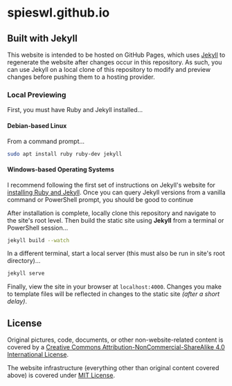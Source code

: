 # spieswl.github.io

## Built with Jekyll

This website is intended to be hosted on GitHub Pages, which uses [Jekyll](http://jekyllrb.com/docs/home/) to regenerate the website after changes occur in this repository. As such, you can use Jekyll on a local clone of this repository to modify and preview changes before pushing them to a hosting provider.

### Local Previewing

First, you must have Ruby and Jekyll installed...

#### Debian-based Linux

From a command prompt...

```bash
sudo apt install ruby ruby-dev jekyll
```

#### Windows-based Operating Systems

I recommend following the first set of instructions on Jekyll's website for [installing Ruby and Jekyll](https://jekyllrb.com/docs/installation/windows/). Once you can query Jekyll versions from a vanilla command or PowerShell prompt, you should be good to continue

After installation is complete, locally clone this repository and navigate to the site's root level. Then build the static site using __Jekyll__ from a terminal or PowerShell session...

```bash
jekyll build --watch
```

In a different terminal, start a local server (this must also be run in site's root directory)...

```bash
jekyll serve
```

Finally, view the site in your browser at `localhost:4000`. Changes you make to template files will be reflected in changes to the static site _(after a short delay)_.

## License

Original pictures, code, documents, or other non-website-related content is covered by a [Creative Commons Attribution-NonCommercial-ShareAlike 4.0 International License](http://creativecommons.org/licenses/by-nc-sa/4.0/).

The website infrastructure (everything other than original content covered above) is covered under [MIT License](https://opensource.org/licenses/MIT).
